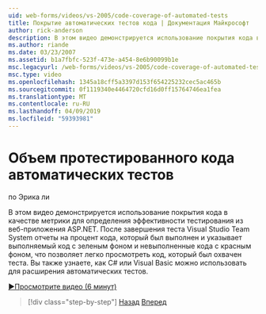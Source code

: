 ```yaml
---
uid: web-forms/videos/vs-2005/code-coverage-of-automated-tests
title: Покрытие автоматических тестов кода | Документация Майкрософт
author: rick-anderson
description: В этом видео демонстрируется использование покрытия кода в качестве метрики для определения эффективности тестирования из веб-приложения ASP.NET. После проверки имеет com...
ms.author: riande
ms.date: 03/23/2007
ms.assetid: b1a7fbfc-523f-473e-a454-8e6b90099b1e
msc.legacyurl: /web-forms/videos/vs-2005/code-coverage-of-automated-tests
msc.type: video
ms.openlocfilehash: 1345a18cff5a3397d153f654225232cec5ac465b
ms.sourcegitcommit: 0f1119340e4464720cfd16d0ff15764746ea1fea
ms.translationtype: MT
ms.contentlocale: ru-RU
ms.lasthandoff: 04/09/2019
ms.locfileid: "59393981"
---
```

# <a name="code-coverage-of-automated-tests"></a>Объем протестированного кода автоматических тестов

по Эрика ли

В этом видео демонстрируется использование покрытия кода в качестве метрики для определения эффективности тестирования из веб-приложения ASP.NET. После завершения теста Visual Studio Team System отчеты на процент кода, который был выполнен и указывает выполняемый код с зеленым фоном и невыполненные кода с красным фоном, что позволяет легко просмотреть код, который был охвачен теста. Вы также узнаете, как C# или Visual Basic можно использовать для расширения автоматических тестов.

[&#9654;Просмотрите видео (6 минут)](https://channel9.msdn.com/Blogs/ASP-NET-Site-Videos/code-coverage-of-automated-tests)

> [!div class="step-by-step"]
> [Назад](measuring-the-business-value-of-ajax.md)
> [Вперед](custom-extraction-rules-and-coded-web-tests.md)
